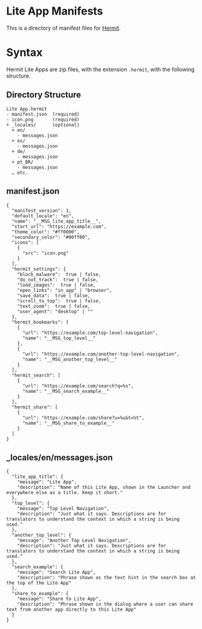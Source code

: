 # Lite App Manifests

This is a directory of manifest files for [Hermit](https://hermit.chimbori.com).

# Syntax

Hermit Lite Apps are zip files, with the extension `.hermit`, with the following structure.

## Directory Structure


    Lite App.hermit
    - manifest.json  (required)
    - icon.png       (required)
    + _locales/      (optional)
      + en/
        - messages.json
      + es/
        - messages.json
      + de/
        - messages.json
      + pt_BR/
        - messages.json
      … etc.

## manifest.json

    {
      "manifest_version": 1,
      "default_locale": "en",
      "name": "__MSG_lite_app_title__",
      "start_url": "https://example.com",
      "theme_color": "#ff0000",
      "secondary_color": "#00ff00",
      "icons": [
        {
          "src": "icon.png"
        }
      ],
      "hermit_settings": {
        "block_malware":  true | false,
        "do_not_track":  true | false,
        "load_images":  true | false,
        "open_links": "in_app" | "browser",
        "save_data":  true | false,
        "scroll_to_top":  true | false,
        "text_zoom":  true | false,
        "user_agent": "desktop" | ""
      },
      "hermit_bookmarks": [
        {
          "url": "https://example.com/top-level-navigation",
          "name": "__MSG_top_level__"
        },
        {
          "url": "https://example.com/another-top-level-navigation",
          "name": "__MSG_another_top_level__"
        }
      ],
      "hermit_search": [
        {
          "url": "https://example.com/search?q=%s",
          "name": "__MSG_search_example__"
        }
      ],
      "hermit_share": [
        {
          "url": "https://example.com/share?u=%u&t=%t",
          "name": "__MSG_share_to_example__"
        }
      ]
    }

## _locales/en/messages.json

    {
      "lite_app_title": {
        "message": "Lite App",
        "description": "Name of this Lite App, shown in the Launcher and everywhere else as a title. Keep it short."
      },
      "top_level": {
        "message": "Top Level Navigation",
        "description": "Just what it says. Descriptions are for translators to understand the context in which a string is being used."
      },
      "another_top_level": {
        "message": "Another Top Level Navigation",
        "description": "Just what it says. Descriptions are for translators to understand the context in which a string is being used."
      },
      "search_example": {
        "message": "Search Lite App",
        "description": "Phrase shown as the text hint in the search box at the top of the Lite App"
      },
      "share_to_example": {
        "message": "Share to Lite App",
        "description": "Phrase shown in the dialog where a user can share text from another app directly to this Lite App"
      }
    }
